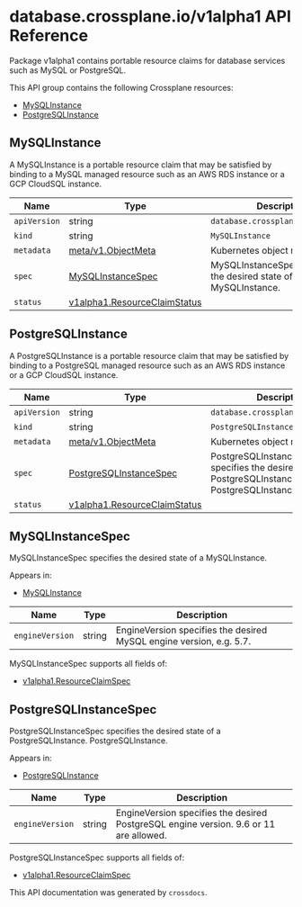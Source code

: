 # database.crossplane.io/v1alpha1 API Reference

Package v1alpha1 contains portable resource claims for database services such as MySQL or PostgreSQL.

This API group contains the following Crossplane resources:

* [MySQLInstance](#MySQLInstance)
* [PostgreSQLInstance](#PostgreSQLInstance)

## MySQLInstance

A MySQLInstance is a portable resource claim that may be satisfied by binding to a MySQL managed resource such as an AWS RDS instance or a GCP CloudSQL instance.


Name | Type | Description
-----|------|------------
`apiVersion` | string | `database.crossplane.io/v1alpha1`
`kind` | string | `MySQLInstance`
`metadata` | [meta/v1.ObjectMeta](https://kubernetes.io/docs/reference/generated/kubernetes-api/v1.15/#objectmeta-v1-meta) | Kubernetes object metadata.
`spec` | [MySQLInstanceSpec](#MySQLInstanceSpec) | MySQLInstanceSpec specifies the desired state of a MySQLInstance.
`status` | [v1alpha1.ResourceClaimStatus](../crossplane-runtime/core-crossplane-io-v1alpha1.md#resourceclaimstatus) | 



## PostgreSQLInstance

A PostgreSQLInstance is a portable resource claim that may be satisfied by binding to a PostgreSQL managed resource such as an AWS RDS instance or a GCP CloudSQL instance.


Name | Type | Description
-----|------|------------
`apiVersion` | string | `database.crossplane.io/v1alpha1`
`kind` | string | `PostgreSQLInstance`
`metadata` | [meta/v1.ObjectMeta](https://kubernetes.io/docs/reference/generated/kubernetes-api/v1.15/#objectmeta-v1-meta) | Kubernetes object metadata.
`spec` | [PostgreSQLInstanceSpec](#PostgreSQLInstanceSpec) | PostgreSQLInstanceSpec specifies the desired state of a PostgreSQLInstance. PostgreSQLInstance.
`status` | [v1alpha1.ResourceClaimStatus](../crossplane-runtime/core-crossplane-io-v1alpha1.md#resourceclaimstatus) | 



## MySQLInstanceSpec

MySQLInstanceSpec specifies the desired state of a MySQLInstance.

Appears in:

* [MySQLInstance](#MySQLInstance)


Name | Type | Description
-----|------|------------
`engineVersion` | string | EngineVersion specifies the desired MySQL engine version, e.g. 5.7.


MySQLInstanceSpec supports all fields of:

* [v1alpha1.ResourceClaimSpec](../crossplane-runtime/core-crossplane-io-v1alpha1.md#resourceclaimspec)


## PostgreSQLInstanceSpec

PostgreSQLInstanceSpec specifies the desired state of a PostgreSQLInstance. PostgreSQLInstance.

Appears in:

* [PostgreSQLInstance](#PostgreSQLInstance)


Name | Type | Description
-----|------|------------
`engineVersion` | string | EngineVersion specifies the desired PostgreSQL engine version. 9.6 or 11 are allowed.


PostgreSQLInstanceSpec supports all fields of:

* [v1alpha1.ResourceClaimSpec](../crossplane-runtime/core-crossplane-io-v1alpha1.md#resourceclaimspec)


This API documentation was generated by `crossdocs`.